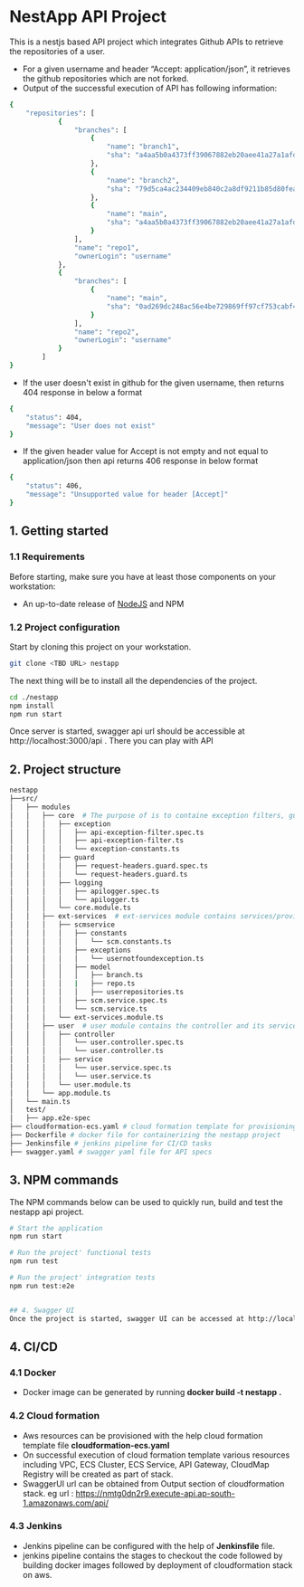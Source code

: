 # NestApp API Project 

This is a nestjs based API project which integrates Github APIs to retrieve the repositories of a user.
- For a given username and header “Accept: application/json”, it retrieves the github repositories which are not forked.
- Output of the successful execution of API has following information:
``` sh
{
    "repositories": [
            {
                "branches": [
                    {
                        "name": "branch1",
                        "sha": "a4aa5b0a4373ff39067882eb20aee41a27a1afdc"
                    },
                    {
                        "name": "branch2",
                        "sha": "79d5ca4ac234409eb840c2a8df9211b85d80feaf"
                    },
                    {
                        "name": "main",
                        "sha": "a4aa5b0a4373ff39067882eb20aee41a27a1afdc"
                    }
                ],
                "name": "repo1",
                "ownerLogin": "username"
            },
            {
                "branches": [
                    {
                        "name": "main",
                        "sha": "0ad269dc248ac56e4be729869ff97cf753cabf44"
                    }
                ],
                "name": "repo2",
                "ownerLogin": "username"
            }
        ]
}
```

- If the user doesn't exist in github for the given username, then returns 404 response in below a format
``` sh
{
    "status": 404,
    "message": "User does not exist"
}
```
- If the given header value for Accept is not empty and not equal to application/json then api returns 406 response in below format
``` sh
{
    "status": 406,
    "message": "Unsupported value for header [Accept]"
}
```

## 1. Getting started

### 1.1 Requirements

Before starting, make sure you have at least those components on your workstation:
- An up-to-date release of [NodeJS](https://nodejs.org/) and NPM

### 1.2 Project configuration
Start by cloning this project on your workstation.

``` sh
git clone <TBD URL> nestapp
```

The next thing will be to install all the dependencies of the project.

```sh
cd ./nestapp
npm install
npm run start
```

Once server is started, swagger api url should be accessible at http://localhost:3000/api . There you can play with API 

## 2. Project structure
```sh
nestapp
├──src/
│   ├── modules
│   │   ├── core  # The purpose of is to containe exception filters, guards, logger etc which are common all other modules and used in the whole application
│   │   │   ├── exception 
│   │   │   │   ├── api-exception-filter.spec.ts
│   │   │   │   ├── api-exception-filter.ts
│   │   │   │   └── exception-constants.ts
│   │   │   ├── guard
│   │   │   │   ├── request-headers.guard.spec.ts
│   │   │   │   └── request-headers.guard.ts
│   │   │   ├── logging
│   │   │   │   ├── apilogger.spec.ts
│   │   │   │   └── apilogger.ts
│   │   │   └── core.module.ts
│   │   ├── ext-services  # ext-services module contains services/provider which communicate to external systems (github in our case).  
│   │   │   ├── scmservice
│   │   │   │   ├── constants
│   │   │   │   │   └── scm.constants.ts
│   │   │   │   ├── exceptions
│   │   │   │   │   └── usernotfoundexception.ts
│   │   │   │   ├── model
│   │   │   │   │   ├── branch.ts
│   │   │   │   |   ├── repo.ts
│   │   │   │   │   ├── userrepositories.ts
│   │   │   │   ├── scm.service.spec.ts
│   │   │   │   └── scm.service.ts
│   │   │   └── ext-services.module.ts
│   │   ├── user  # user module contains the controller and its services which uses ext-services module's services to fetch the data from external systems.
│   │   │   ├── controller
│   │   │   │   └── user.controller.spec.ts
│   │   │   │   └── user.controller.ts
│   │   │   ├── service
│   │   │   │   └── user.service.spec.ts
│   │   │   │   └── user.service.ts
│   │   │   └── user.module.ts
│   │   └── app.module.ts
│   └── main.ts
│   test/
│   ├── app.e2e-spec
├── cloudformation-ecs.yaml # cloud formation template for provisioning aws resources for nestapp project deployment
├── Dockerfile # docker file for containerizing the nestapp project
├── Jenkinsfile # jenkins pipeline for CI/CD tasks
├── swagger.yaml # swagger yaml file for API specs
```

## 3. NPM commands

The NPM commands below can be used to quickly run, build and test the nestapp api project.

```sh
# Start the application
npm run start

# Run the project' functional tests
npm run test

# Run the project' integration tests
npm run test:e2e


## 4. Swagger UI
Once the project is started, swagger UI can be accessed at http://localhost:3000/api
```

## 4. CI/CD
### 4.1 Docker
- Docker image can be generated by running **docker build -t nestapp .**

### 4.2 Cloud formation
- Aws resources can be provisioned with the help cloud formation template file **cloudformation-ecs.yaml**
- On successful execution of cloud formation template various resources including VPC, ECS Cluster, ECS Service, API Gateway, CloudMap Registry will be created as part of stack.
- SwaggerUI url can be obtained from Output section of cloudformation stack. eg url : https://nmtg0dn2r9.execute-api.ap-south-1.amazonaws.com/api/

### 4.3 Jenkins
- Jenkins pipeline can be configured with the help of **Jenkinsfile** file.
- jenkins pipeline contains the stages to checkout the code followed by building docker images followed by deployment of cloudformation stack on aws.


